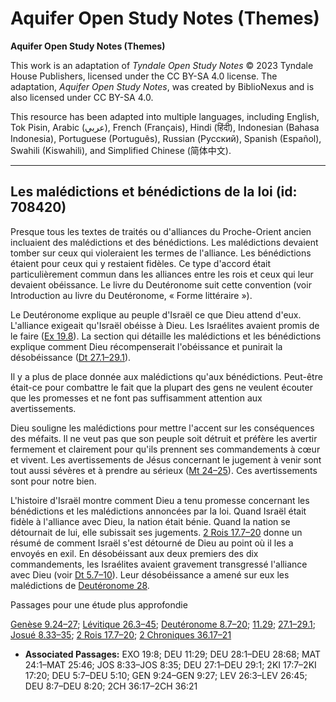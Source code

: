 # Aquifer Open Study Notes (Themes)

**Aquifer Open Study Notes (Themes)**

This work is an adaptation of *Tyndale Open Study Notes* © 2023 Tyndale House Publishers, licensed under the CC BY\-SA 4\.0 license. The adaptation, *Aquifer Open Study Notes*, was created by BiblioNexus and is also licensed under CC BY\-SA 4\.0\.

This resource has been adapted into multiple languages, including English, Tok Pisin, Arabic (عربي), French (Français), Hindi (हिंदी), Indonesian (Bahasa Indonesia), Portuguese (Português), Russian (Русский), Spanish (Español), Swahili (Kiswahili), and Simplified Chinese (简体中文).



--------------------------------

## Les malédictions et bénédictions de la loi (id: 708420)

Presque tous les textes de traités ou d'alliances du Proche\-Orient ancien incluaient des malédictions et des bénédictions. Les malédictions devaient tomber sur ceux qui violeraient les termes de l'alliance. Les bénédictions étaient pour ceux qui y restaient fidèles. Ce type d'accord était particulièrement commun dans les alliances entre les rois et ceux qui leur devaient obéissance. Le livre du Deutéronome suit cette convention (voir Introduction au livre du Deutéronome, « Forme littéraire »).

Le Deutéronome explique au peuple d'Israël ce que Dieu attend d'eux. L'alliance exigeait qu'Israël obéisse à Dieu. Les Israélites avaient promis de le faire ([Ex 19\.8](https://ref.ly/Exod19:8)). La section qui détaille les malédictions et les bénédictions explique comment Dieu récompenserait l'obéissance et punirait la désobéissance ([Dt 27\.1–29\.1](https://ref.ly/Deut27:1-Deut29:1)).

Il y a plus de place donnée aux malédictions qu'aux bénédictions. Peut\-être était\-ce pour combattre le fait que la plupart des gens ne veulent écouter que les promesses et ne font pas suffisamment attention aux avertissements.

Dieu souligne les malédictions pour mettre l'accent sur les conséquences des méfaits. Il ne veut pas que son peuple soit détruit et préfère les avertir fermement et clairement pour qu'ils prennent ses commandements à cœur et vivent. Les avertissements de Jésus concernant le jugement à venir sont tout aussi sévères et à prendre au sérieux ([Mt 24–25](https://ref.ly/Matt24:1-Matt25:46)). Ces avertissements sont pour notre bien.

L'histoire d'Israël montre comment Dieu a tenu promesse concernant les bénédictions et les malédictions annoncées par la loi. Quand Israël était fidèle à l'alliance avec Dieu, la nation était bénie. Quand la nation se détournait de lui, elle subissait ses jugements. [2 Rois 17\.7–20](https://ref.ly/2Kgs17:7-2Kgs17:20) donne un résumé de comment Israël s'est détourné de Dieu au point où il les a envoyés en exil. En désobéissant aux deux premiers des dix commandements, les Israélites avaient gravement transgressé l'alliance avec Dieu (voir [Dt 5\.7–10](https://ref.ly/Deut5:7-Deut5:10)). Leur désobéissance a amené sur eux les malédictions de [Deutéronome 28](https://ref.ly/Deut28:1-Deut28:68).

Passages pour une étude plus approfondie

[Genèse 9\.24–27](https://ref.ly/Gen9:24-Gen9:27); [Lévitique 26\.3–45](https://ref.ly/Lev26:3-Lev26:45); [Deutéronome 8\.7–20](https://ref.ly/Deut8:7-Deut8:20); [11\.29](https://ref.ly/Deut11:29); [27\.1–29\.1](https://ref.ly/Deut27:1-Deut29:1); [Josué 8\.33–35](https://ref.ly/Josh8:33-Josh8:35); [2 Rois 17\.7–20](https://ref.ly/2Kgs17:7-2Kgs17:20); [2 Chroniques 36\.17–21](https://ref.ly/2Chr36:17-2Chr36:21)

* **Associated Passages:** EXO 19:8; DEU 11:29; DEU 28:1–DEU 28:68; MAT 24:1–MAT 25:46; JOS 8:33–JOS 8:35; DEU 27:1–DEU 29:1; 2KI 17:7–2KI 17:20; DEU 5:7–DEU 5:10; GEN 9:24–GEN 9:27; LEV 26:3–LEV 26:45; DEU 8:7–DEU 8:20; 2CH 36:17–2CH 36:21

